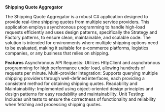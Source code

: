 **Shipping Quote Aggregator**

The Shipping Quote Aggregator is a robust C# application designed to provide real-time shipping quotes from multiple service providers. This application employs asynchronous programming to handle high-load requests efficiently and uses design patterns, specifically the Strategy and Factory patterns, to ensure clean, maintainable, and scalable code. The solution is intended for environments where multiple shipping options need to be evaluated, making it suitable for e-commerce platforms, logistics companies, or any business that relies on shipping.

**Features**
Asynchronous API Requests: Utilizes HttpClient and asynchronous programming for high performance under load, allowing hundreds of requests per minute.
Multi-provider Integration: Supports querying multiple shipping providers through well-defined interfaces, each providing a consistent method for obtaining shipping quotes.
Readability and Maintainability: Implemented using object-oriented design principles and design patterns for easy readability and maintainability.
Unit Testing: Includes unit tests to ensure the correctness of functionality and reliability when fetching and processing shipping quotes.
